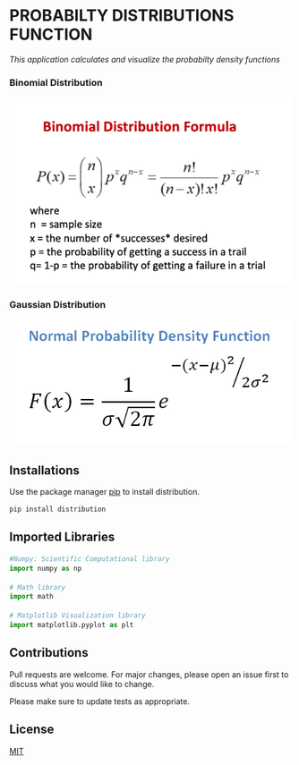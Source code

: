 # PROBABILTY DISTRIBUTIONS FUNCTION

_This application calculates and visualize the probabilty density functions_

### Binomial Distribution
![Bimomial distribution](https://github.com/MafikengZ/Distributions/blob/main/images/binomial.png)

### Gaussian Distribution
![Gaussian distribution](https://github.com/MafikengZ/Distributions/blob/main/images/normpdf1.jpg)

## Installations
Use the package manager [pip](https://pip.pypa.io/en/stable/) to install distribution.

```bash
pip install distribution
```


## Imported Libraries
```python
#Numpy: Scientific Computational library
import numpy as np

# Math library
import math

# Matplotlib Visualization library
import matplotlib.pyplot as plt

```

## Contributions
Pull requests are welcome. For major changes, please open an issue first to discuss what you would like to change.

Please make sure to update tests as appropriate.

## License
[MIT](https://choosealicense.com/licenses/mit/)

